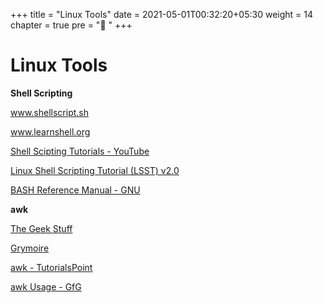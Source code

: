 +++
title = "Linux Tools"
date =  2021-05-01T00:32:20+05:30
weight = 14
chapter = true
pre = "🔧 "
+++

# Linux Tools

**Shell Scripting**

www.shellscript.sh

www.learnshell.org

[Shell Scipting Tutorials - YouTube](https://youtube.com/playlist?list=PLS1QulWo1RIYmaxcEqw5JhK3b-6rgdWO_)

[Linux Shell Scripting Tutorial (LSST) v2.0](https://bash.cyberciti.biz/guide/Main_Page)

[BASH Reference Manual - GNU](https://www.gnu.org/savannah-checkouts/gnu/bash/manual/bash.html#)

**awk**

[The Geek Stuff](https://www.thegeekstuff.com/2010/01/awk-introduction-tutorial-7-awk-print-examples/)

[Grymoire](https://www.grymoire.com/Unix/Awk.html)

[awk - TutorialsPoint](https://www.tutorialspoint.com/awk/index.htm)

[awk Usage - GfG](https://www.geeksforgeeks.org/awk-command-unixlinux-examples/)
